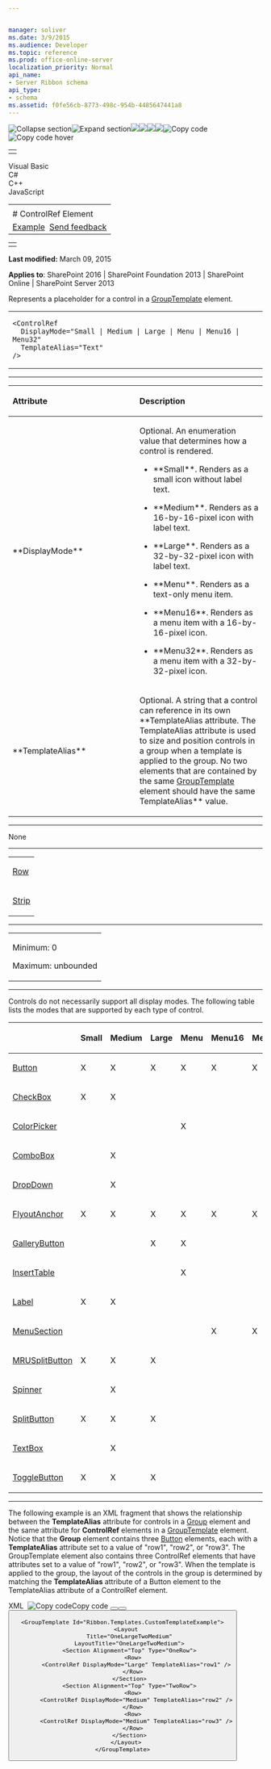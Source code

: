 ```yaml
---


manager: soliver
ms.date: 3/9/2015
ms.audience: Developer
ms.topic: reference
ms.prod: office-online-server
localization_priority: Normal
api_name:
- Server Ribbon schema
api_type:
- schema
ms.assetid: f0fe56cb-8773-498c-954b-4485647441a8
---
```


![Collapse
section](../icons/collapse_all.gif "Collapse section")![Expand
section](../icons/expand_all.gif "Expand section")![](../icons/collapse_all.gif)![](../icons/expand_all.gif)![](../icons/dropdown.gif)![](../icons/dropdownHover.gif)![Copy
code](../icons/copycode.gif "Copy code")![Copy code
hover](../icons/copycodeHighlight.gif "Copy code hover")
<table>
<tbody>
<tr class="odd">
<td align="left"></td>
</tr>
</tbody>
</table>

Visual Basic  
C\#  
C++  
JavaScript  

<table>
<tbody>
<tr class="odd">
<td align="left"><span id="runningHeaderText"></span></td>
</tr>
<tr class="even">
<td align="left"># ControlRef Element</td>
</tr>
<tr class="odd">
<td align="left"><a href="#exampleToggle">Example</a>  <span id="headfeedbackarea" class="feedbackhead"><a href="javascript:SubmitFeedback(&#39;docthis@Microsoft.com&#39;,&#39;&#39;,&#39;&#39;,&#39;&#39;,&#39;1.0.18082.1225&#39;,&#39;%0\dThank%20you%20for%20your%20feedback.%20The%20developer%20writing%20teams%20use%20your%20feedback%20to%20improve%20documentation.%20While%20we%20are%20reviewing%20your%20feedback,%20we%20may%20send%20you%20e-mail%20to%20ask%20for%20clarification%20or%20feedback%20on%20a%20solution.%20We%20do%20not%20use%20your%20e-mail%20address%20for%20any%20other%20purpose%20and%20we%20delete%20it%20after%20we%20finish%20our%20review.%0\AFor%20further%20information%20about%20the%20privacy%20policies%20of%20Microsoft,%20please%20see%20http://privacy.microsoft.com/en-us/default.aspx.%0\A%0\d&#39;,&#39;Customer%20feedback&#39;);">Send feedback</a></span></td>
</tr>
</tbody>
</table>

<table>
<colgroup>
<col width="100%" />
</colgroup>
<tbody>
<tr class="odd">
<td align="left"></td>
</tr>
</tbody>
</table>

**Last modified:** March 09, 2015

**Applies to**: SharePoint 2016 | SharePoint Foundation 2013 |
SharePoint Online | SharePoint Server 2013

Represents a placeholder for a control in a
[GroupTemplate](grouptemplate-element.htm) element.

<span codelanguage="other"></span>
<table>
<colgroup>
<col width="100%" />
</colgroup>
<tbody>
<tr class="odd">
<td align="left"><pre><code>&lt;ControlRef
  DisplayMode=&quot;Small | Medium | Large | Menu | Menu16 | Menu32&quot;
  TemplateAlias=&quot;Text&quot;
/&gt;</code></pre></td>
</tr>
</tbody>
</table>


-----------------------------------------------------------------------------------------------------------------------------------------------------------------------------------------------

<table>
<colgroup>
<col width="50%" />
<col width="50%" />
</colgroup>
<thead>
<tr class="header">
<th align="left"><p>Attribute</p></th>
<th align="left"><p>Description</p></th>
</tr>
</thead>
<tbody>
<tr class="odd">
<td align="left"><p>**DisplayMode**</p></td>
<td align="left"><p>Optional. An enumeration value that determines how a control is rendered.</p>
<ul>
<li><p>**Small**. Renders as a small icon without label text.</p></li>
<li><p>**Medium**. Renders as a 16-by-16-pixel icon with label text.</p></li>
<li><p>**Large**. Renders as a 32-by-32-pixel icon with label text.</p></li>
<li><p>**Menu**. Renders as a text-only menu item.</p></li>
<li><p>**Menu16**. Renders as a menu item with a 16-by-16-pixel icon.</p></li>
<li><p>**Menu32**. Renders as a menu item with a 32-by-32-pixel icon.</p></li>
</ul></td>
</tr>
<tr class="even">
<td align="left"><p>**TemplateAlias**</p></td>
<td align="left"><p>Optional. A string that a control can reference in its own **TemplateAlias</span> attribute. The <span class="keyword">TemplateAlias</span> attribute is used to size and position controls in a group when a template is applied to the group. No two elements that are contained by the same <a href="grouptemplate-element.htm">GroupTemplate</a> element should have the same <span class="keyword">TemplateAlias** value.</p></td>
</tr>
</tbody>
</table>


---------------------------------------------------------------------------------------------------------------------------------------------------------------------------------------------------

None


----------------------------------------------------------------------------------------------------------------------------------------------------------------------------------------------------

<table>
<colgroup>
<col width="100%" />
</colgroup>
<tbody>
<tr class="odd">
<td align="left"><p><a href="row-element.htm">Row</a></p></td>
</tr>
<tr class="even">
<td align="left"><p><a href="strip-element.htm">Strip</a></p></td>
</tr>
</tbody>
</table>


------------------------------------------------------------------------------------------------------------------------------------------------------------------------------------------------

<table>
<colgroup>
<col width="100%" />
</colgroup>
<tbody>
<tr class="odd">
<td align="left"><p>Minimum: 0</p>
<p>Maximum: unbounded</p></td>
</tr>
</tbody>
</table>


--------------------------------------------------------------------------------------------------------------------------------------------------------------------------------------------

Controls do not necessarily support all display modes. The following
table lists the modes that are supported by each type of control.

<table>
<colgroup>
<col width="14%" />
<col width="14%" />
<col width="14%" />
<col width="14%" />
<col width="14%" />
<col width="14%" />
<col width="14%" />
</colgroup>
<thead>
<tr class="header">
<th align="left"><p></p></th>
<th align="left"><p>Small</p></th>
<th align="left"><p>Medium</p></th>
<th align="left"><p>Large</p></th>
<th align="left"><p>Menu</p></th>
<th align="left"><p>Menu16</p></th>
<th align="left"><p>Menu32</p></th>
</tr>
</thead>
<tbody>
<tr class="odd">
<td align="left"><p><a href="button-element.htm">Button</a></p></td>
<td align="left"><p>X</p></td>
<td align="left"><p>X</p></td>
<td align="left"><p>X</p></td>
<td align="left"><p>X</p></td>
<td align="left"><p>X</p></td>
<td align="left"><p>X</p></td>
</tr>
<tr class="even">
<td align="left"><p><a href="checkbox-element.htm">CheckBox</a></p></td>
<td align="left"><p>X</p></td>
<td align="left"><p>X</p></td>
<td align="left"><p></p></td>
<td align="left"><p></p></td>
<td align="left"><p></p></td>
<td align="left"><p></p></td>
</tr>
<tr class="odd">
<td align="left"><p><a href="colorpicker-element.htm">ColorPicker</a></p></td>
<td align="left"><p></p></td>
<td align="left"><p></p></td>
<td align="left"><p></p></td>
<td align="left"><p>X</p></td>
<td align="left"><p></p></td>
<td align="left"><p></p></td>
</tr>
<tr class="even">
<td align="left"><p><a href="combobox-element.htm">ComboBox</a></p></td>
<td align="left"><p></p></td>
<td align="left"><p>X</p></td>
<td align="left"><p></p></td>
<td align="left"><p></p></td>
<td align="left"><p></p></td>
<td align="left"><p></p></td>
</tr>
<tr class="odd">
<td align="left"><p><a href="dropdown-element.htm">DropDown</a></p></td>
<td align="left"><p></p></td>
<td align="left"><p>X</p></td>
<td align="left"><p></p></td>
<td align="left"><p></p></td>
<td align="left"><p></p></td>
<td align="left"><p></p></td>
</tr>
<tr class="even">
<td align="left"><p><a href="flyoutanchor-element.htm">FlyoutAnchor</a></p></td>
<td align="left"><p>X</p></td>
<td align="left"><p>X</p></td>
<td align="left"><p>X</p></td>
<td align="left"><p>X</p></td>
<td align="left"><p>X</p></td>
<td align="left"><p>X</p></td>
</tr>
<tr class="odd">
<td align="left"><p><a href="gallerybutton-element-gallery.htm">GalleryButton</a></p></td>
<td align="left"><p></p></td>
<td align="left"><p></p></td>
<td align="left"><p>X</p></td>
<td align="left"><p>X</p></td>
<td align="left"><p></p></td>
<td align="left"><p></p></td>
</tr>
<tr class="even">
<td align="left"><p><a href="inserttable-element.htm">InsertTable</a></p></td>
<td align="left"><p></p></td>
<td align="left"><p></p></td>
<td align="left"><p></p></td>
<td align="left"><p>X</p></td>
<td align="left"><p></p></td>
<td align="left"><p></p></td>
</tr>
<tr class="odd">
<td align="left"><p><a href="label-element.htm">Label</a></p></td>
<td align="left"><p>X</p></td>
<td align="left"><p>X</p></td>
<td align="left"><p></p></td>
<td align="left"><p></p></td>
<td align="left"><p></p></td>
<td align="left"><p></p></td>
</tr>
<tr class="even">
<td align="left"><p><a href="menusection-element.htm">MenuSection</a></p></td>
<td align="left"><p></p></td>
<td align="left"><p></p></td>
<td align="left"><p></p></td>
<td align="left"><p></p></td>
<td align="left"><p>X</p></td>
<td align="left"><p>X</p></td>
</tr>
<tr class="odd">
<td align="left"><p><a href="mrusplitbutton-element.htm">MRUSplitButton</a></p></td>
<td align="left"><p>X</p></td>
<td align="left"><p>X</p></td>
<td align="left"><p>X</p></td>
<td align="left"><p></p></td>
<td align="left"><p></p></td>
<td align="left"><p></p></td>
</tr>
<tr class="even">
<td align="left"><p><a href="spinner-element.htm">Spinner</a></p></td>
<td align="left"><p></p></td>
<td align="left"><p>X</p></td>
<td align="left"><p></p></td>
<td align="left"><p></p></td>
<td align="left"><p></p></td>
<td align="left"><p></p></td>
</tr>
<tr class="odd">
<td align="left"><p><a href="splitbutton-element.htm">SplitButton</a></p></td>
<td align="left"><p>X</p></td>
<td align="left"><p>X</p></td>
<td align="left"><p>X</p></td>
<td align="left"><p></p></td>
<td align="left"><p></p></td>
<td align="left"><p></p></td>
</tr>
<tr class="even">
<td align="left"><p><a href="textbox-element.htm">TextBox</a></p></td>
<td align="left"><p></p></td>
<td align="left"><p>X</p></td>
<td align="left"><p></p></td>
<td align="left"><p></p></td>
<td align="left"><p></p></td>
<td align="left"><p></p></td>
</tr>
<tr class="odd">
<td align="left"><p><a href="togglebutton-element.htm">ToggleButton</a></p></td>
<td align="left"><p>X</p></td>
<td align="left"><p>X</p></td>
<td align="left"><p>X</p></td>
<td align="left"><p></p></td>
<td align="left"><p></p></td>
<td align="left"><p></p></td>
</tr>
</tbody>
</table>


------------------------------------------------------------------------------------------------------------------------------------------------------------------------------------------

The following example is an XML fragment that shows the relationship
between the **TemplateAlias** attribute for
controls in a [Group](group-element-ribbon.htm) element
and the same attribute for **ControlRef**
elements in a [GroupTemplate](grouptemplate-element.htm)
element. Notice that the **Group** element
contains three [Button](button-element.htm)
elements, each with a **TemplateAlias**
attribute set to a value of "row1", "row2", or "row3". The <span
class="keyword">GroupTemplate</span> element also contains three <span
class="keyword">ControlRef</span> elements that have attributes set to a
value of "row1", "row2", or "row3". When the template is applied to the
group, the layout of the controls in the group is determined by matching
the **TemplateAlias** attribute of a <span
class="keyword">Button</span> element to the <span
class="keyword">TemplateAlias</span> attribute of a <span
class="keyword">ControlRef</span> element.

<span codelanguage="xmlLang"></span>
XML 
<span class="copyCode" onclick="CopyCode(this)"
onkeypress="CopyCode_CheckKey(this, event)"
onmouseover="ChangeCopyCodeIcon(this)"
onmouseout="ChangeCopyCodeIcon(this)" tabindex="0">![Copy
code](../icons/copycode.gif "Copy code")Copy code</span>
    <Group
      Id="Ribbon.CustomTabExample.CustomGroupExample"
      Description="This is a custom group."
      Title="Custom Group"
      Sequence="52"
      Template="Ribbon.Templates.CustomTemplateExample">
      <Controls Id="Ribbon.CustomTabExample.CustomGroupExample.Controls">
        <Button
          Id="Ribbon.CustomTabExample.CustomGroupExample.HelloWorld"
          Command="CustomTabExample.HelloWorldCommand"
          Sequence="15"
          Description="Says hello to the World!"
          LabelText="Hello!"
          TemplateAlias="row1"/>
        <Button
          Id="Ribbon.CustomTabExample.CustomGroupExample.GoodbyeWorld"
          Command="CustomTabExample.GoodbyeWorldCommand"
          Sequence="17"
          Description="Says goodbye to the World!"
          LabelText="Goodbye!"
          TemplateAlias="row2"/>
        <Button
          Id="Ribbon.CustomTabExample.CustomGroupExample.LaterWorld"
          Command="CustomTabExample.LaterWorldCommand"
          Sequence="19"
          Description="Says I will see you later to the World!"
          LabelText="Later!"
          TemplateAlias="row3"/>
      </Controls>
    </Group>

    <GroupTemplate Id="Ribbon.Templates.CustomTemplateExample">
      <Layout
        Title="OneLargeTwoMedium"
        LayoutTitle="OneLargeTwoMedium">
        <Section Alignment="Top" Type="OneRow">
          <Row>
            <ControlRef DisplayMode="Large" TemplateAlias="row1" />
          </Row>
        </Section>
        <Section Alignment="Top" Type="TwoRow">
          <Row>
            <ControlRef DisplayMode="Medium" TemplateAlias="row2" />
          </Row>
          <Row>
            <ControlRef DisplayMode="Medium" TemplateAlias="row3" />
          </Row>
        </Section>
      </Layout>
    </GroupTemplate>








